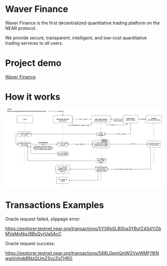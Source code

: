# Waver Finance

Waver Finance is the first decentralized quantitative trading platform on the NEAR protocol. 

We provide secure, transparent, intelligent, and low-cost quantitative trading services to all users.

# Project demo

[Waver Finance](https://waver.finance/)

# How it works

![snapshot](docs/Waver.png)

# Transactions Examples

Oracle request failed, slippage error:

https://explorer.testnet.near.org/transactions/5YSRp5LBSha3YBufZ4SdYiZbMVaMoNqJ9BsQyrUa5AcC

Oracle request success:

https://explorer.testnet.near.org/transactions/568LGpmQmW2VwWMFj1KNwgjVnhqbBNzQUmZSvzZgTHRG